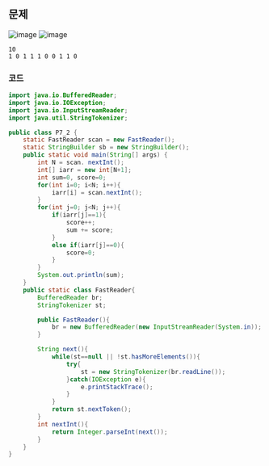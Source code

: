 ## 문제
![image](https://user-images.githubusercontent.com/102513932/195340513-934dcd87-87e8-4cc0-a62f-f5e40e521f4e.png)
![image](https://user-images.githubusercontent.com/102513932/195340579-cf1aafe6-d55f-473c-bd58-34472798fd81.png)
```
10
1 0 1 1 1 0 0 1 1 0
```
### 코드
```java
import java.io.BufferedReader;
import java.io.IOException;
import java.io.InputStreamReader;
import java.util.StringTokenizer;

public class P7_2 {
    static FastReader scan = new FastReader();
    static StringBuilder sb = new StringBuilder();
    public static void main(String[] args) {
        int N = scan. nextInt();
        int[] iarr = new int[N+1];
        int sum=0, score=0;
        for(int i=0; i<N; i++){
            iarr[i] = scan.nextInt();
        }
        for(int j=0; j<N; j++){
            if(iarr[j]==1){
                score++;
                sum += score;
            }
            else if(iarr[j]==0){
                score=0;
            }
        }
        System.out.println(sum);
    }
    public static class FastReader{
        BufferedReader br;
        StringTokenizer st;

        public FastReader(){
            br = new BufferedReader(new InputStreamReader(System.in));
        }

        String next(){
            while(st==null || !st.hasMoreElements()){
                try{
                    st = new StringTokenizer(br.readLine());
                }catch(IOException e){
                    e.printStackTrace();
                }
            }
            return st.nextToken();
        }
        int nextInt(){
            return Integer.parseInt(next());
        }
    }
}

```